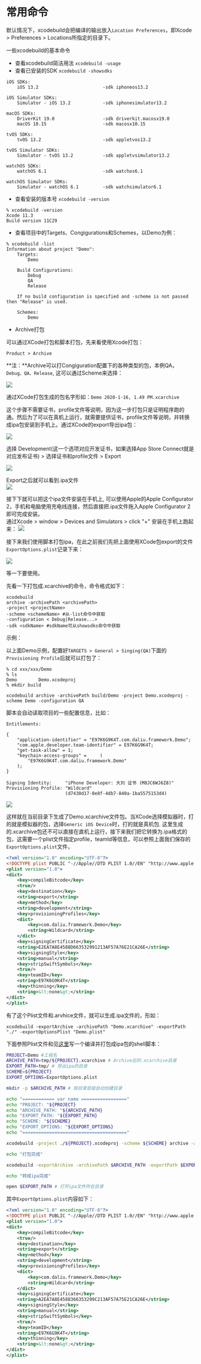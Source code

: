 # 常用命令

默认情况下，xcodebuild会把编译的输出放入`Location Preferences`，即Xcode > Preferences > Locations所指定的目录下。  

一些xcodebuild的基本命令 

- 查看xcodebuild简洁用法 `xcodebuild -usage`
- 查看已安装的SDK `xcodebuild -showsdks`
```
iOS SDKs:
	iOS 13.2                      	-sdk iphoneos13.2

iOS Simulator SDKs:
	Simulator - iOS 13.2          	-sdk iphonesimulator13.2

macOS SDKs:
	DriverKit 19.0                	-sdk driverkit.macosx19.0
	macOS 10.15                   	-sdk macosx10.15

tvOS SDKs:
	tvOS 13.2                     	-sdk appletvos13.2

tvOS Simulator SDKs:
	Simulator - tvOS 13.2         	-sdk appletvsimulator13.2

watchOS SDKs:
	watchOS 6.1                   	-sdk watchos6.1

watchOS Simulator SDKs:
	Simulator - watchOS 6.1       	-sdk watchsimulator6.1
```
- 查看安装的版本号 `xcodebuild -version` 
```
% xcodebuild -version
Xcode 11.3
Build version 11C29
```

- 查看项目中的Targets、Congigurations和Schemes，以Demo为例：
```
% xcodebuild -list
Information about project "Demo":
    Targets:
        Demo

    Build Configurations:
        Debug
        QA
        Release

    If no build configuration is specified and -scheme is not passed then "Release" is used.

    Schemes:
        Demo
```

- Archive打包

可以通过XCode打包和脚本打包，先来看使用Xcode打包：

`Product > Archive`

**注：**Archive可以打Congiguration配置下的各种类型的包，本例QA，`Debug、QA、Release`, 这可以通过Scheme来选择：  

![](images/xcodebuild_12.png)

通过XCode打包生成的包名字形如：`Demo 2020-1-16, 1.49 PM.xcarchive`

这个步骤不需要证书，profile文件等说明，因为这一步打包只是证明程序跑的通。然后为了可以在真机上运行，就需要提供证书，profile文件等说明，并转换成ipa包安装到手机上。通过XCode的export导出ipa包：

![](images/xcodebuild_13.png)

选择 Development(这一个选项对应开发证书，如果选择App Store Connect就是对应发布证书) > 选择证书和profile文件 > Export

![](images/xcodebuild_14.png)

Export之后就可以看到.ipa文件    
![](images/xcodebuild_15.png)

接下下就可以把这个ipa文件安装在手机上, 可以使用Apple的Apple Configurator 2，手机和电脑使用充电线连接，然后直接把.ipa文件拖入Apple Configurator 2即可完成安装。   
通过Xcode > window > Devices and Simulators > click "+" 安装在手机上跑起来：
![](images/xcodebuild_18.png)

接下来我们使用脚本打包ipa，在此之前我们先把上面使用XCode包export的文件`ExportOptions.plist`记录下来：

![](images/xcodebuild_16.png)

等一下要使用。

先看一下打包成.xcarchive的命令，命令格式如下：  

```shell
xcodebuild
archive -archivePath <archivePath>
-project <projectName>
-scheme <schemeName> #从-list命令中获取
-configuration < Debug|Release...>
-sdk <sdkName> #sdkName可从showsdks命令中获取
```

示例：  

以上面Demo示例，配置好`TARGETS > General > Singing(QA)`下面的`Provisioning Profile`后就可以打包了：

```shell
% cd xxx/xxx/Demo
% ls
Demo		Demo.xcodeproj
% mkdir build

xcodebuild archive -archivePath build/Demo -project Demo.xcodeproj -scheme Demo -configuration QA
```

脚本会自动读取项目的一些配置信息，比如： 

```
Entitlements:

{
    "application-identifier" = "E97K6G9K4T.com.daliu.framework.Demo";
    "com.apple.developer.team-identifier" = E97K6G9K4T;
    "get-task-allow" = 1;
    "keychain-access-groups" =     (
        "E97K6G9K4T.com.daliu.framework.Demo"
    );
}

Signing Identity:     "iPhone Developer: 大刘 证书 (M8JC6WJ6Z8)"
Provisioning Profile: "Wildcard"
                      (d7430d17-8e8f-4db7-840a-1ba5575153d4)
```

![](images/xcodebuild_17.png)

这样就在当前目录下生成了Demo.xcarchive文件包。当XCode选择模拟器时，打的就是模拟器的包，选择`Generic iOS Device`时，打的就是真机包. 这里生成的.xcarchive包还不可以直接在直机上运行，接下来我们把它转换为.ipa格式的包，这需要一个plist文件指定profile，teamId等信息，可以参照上面我们保存的`ExportOptions.plist`文件，

```xml
<?xml version="1.0" encoding="UTF-8"?>
<!DOCTYPE plist PUBLIC "-//Apple//DTD PLIST 1.0//EN" "http://www.apple.com/DTDs/PropertyList-1.0.dtd">
<plist version="1.0">
<dict>
	<key>compileBitcode</key>
	<true/>
	<key>destination</key>
	<string>export</string>
	<key>method</key>
	<string>development</string>
	<key>provisioningProfiles</key>
	<dict>
		<key>com.daliu.framework.Demo</key>
		<string>Wildcard</string>
	</dict>
	<key>signingCertificate</key>
	<string>E2EA7A8E4588D663532991213AF57A76E21CA26E</string>
	<key>signingStyle</key>
	<string>manual</string>
	<key>stripSwiftSymbols</key>
	<true/>
	<key>teamID</key>
	<string>E97K6G9K4T</string>
	<key>thinning</key>
	<string>&lt;none&gt;</string>
</dict>
</plist>
```

有了这个Plist文件和.arvhice文件，就可以生成.ipa文件的，形如：

```Shell
xcodebuild -exportArchive -archivePath "Demo.xcarchive" -exportPath "./" -exportOptionsPlist "Demo.plist"
```

下面参照Plist文件和见[这里](https://stackoverflow.com/questions/14934808/how-to-convert-xcarchive-to-ipa-for-client-to-submit-app-to-app-store-using-ap)写一个编译并打包成ipa包的shell脚本：  

```sh
PROJECT=Demo #工程名
ARCHIVE_PATH=tmp/${PROJECT}.xcarchive # Archive后的.xcarchive目录
EXPORT_PATH=tmp/ # 导出ipa的目录
SCHEME=${PROJECT}
EXPORT_OPTIONS=ExportOptions.plist

mkdir -p $ARCHIVE_PATH # 按目录层级自动创建目录

echo "============ var name ================="
echo "PROJECT: "${PROJECT}
echo "ARCHIVE_PATH: "${ARCHIVE_PATH}
echo "EXPORT_PATH: "${EXPORT_PATH}
echo "SCHEME: "${SCHEME}
echo "EXPORT_OPTIONS: "${EXPORT_OPTIONS}
echo "======================================="

xcodebuild -project ./${PROJECT}.xcodeproj -scheme ${SCHEME} archive -archivePath $ARCHIVE_PATH -verbose # 打包成.xcarchive文件

echo "打包完成"

xcodebuild -exportArchive -archivePath $ARCHIVE_PATH -exportPath $EXPORT_PATH -exportOptionsPlist $EXPORT_OPTIONS

echo "转成ipa完成"

open $EXPORT_PATH # 打开ipa文件所在目录
```

其中`ExportOptions.plist`内容如下：

```xml
<?xml version="1.0" encoding="UTF-8"?>
<!DOCTYPE plist PUBLIC "-//Apple//DTD PLIST 1.0//EN" "http://www.apple.com/DTDs/PropertyList-1.0.dtd">
<plist version="1.0">
<dict>
	<key>compileBitcode</key>
	<true/>
	<key>destination</key>
	<string>export</string>
	<key>method</key>
	<string>development</string>
	<key>provisioningProfiles</key>
	<dict>
		<key>com.daliu.framework.Demo</key>
		<string>Wildcard</string>
	</dict>
	<key>signingCertificate</key>
	<string>A2EA7A8E4588366353299C213AF57A75E21CA26E</string>
	<key>signingStyle</key>
	<string>manual</string>
	<key>stripSwiftSymbols</key>
	<true/>
	<key>teamID</key>
	<string>E97K6G9K4T</string>
	<key>thinning</key>
	<string>&lt;none&gt;</string>
</dict>
</plist>
```




